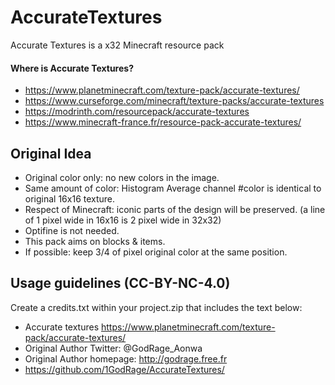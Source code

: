 # AccurateTextures
Accurate Textures is a x32 Minecraft resource pack

#### Where is Accurate Textures?
* https://www.planetminecraft.com/texture-pack/accurate-textures/
* https://www.curseforge.com/minecraft/texture-packs/accurate-textures
* https://modrinth.com/resourcepack/accurate-textures
* https://www.minecraft-france.fr/resource-pack-accurate-textures/


<h2>Original Idea</h2>

- Original color only: no new colors in the image.
- Same amount of color: Histogram Average channel #color is identical to original 16x16 texture.
- Respect of Minecraft: iconic parts of the design will be preserved. (a line of 1 pixel wide in 16x16 is 2 pixel wide in 32x32)
- Optifine is not needed.
- This pack aims on blocks & items.
- If possible: keep 3/4 of pixel original color at the same position.


<h2>Usage guidelines (CC-BY-NC-4.0)</h2>
Create a credits.txt within your project.zip that includes the text below:

- Accurate textures https://www.planetminecraft.com/texture-pack/accurate-textures/
- Original Author Twitter: @GodRage_Aonwa
- Original Author homepage: http://godrage.free.fr
- https://github.com/1GodRage/AccurateTextures/
